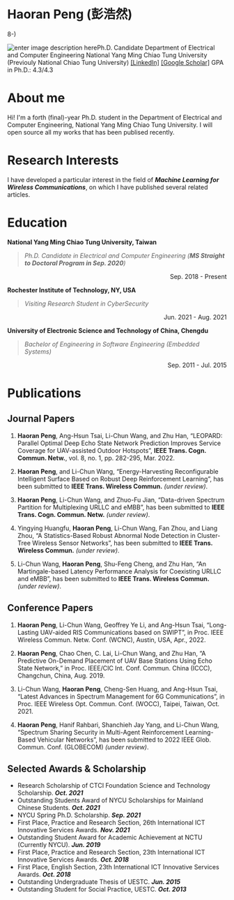 # Haoran Peng (彭浩然) 
8-)

![enter image description here](https://www.google.com/url?sa=i&url=https://www.tupianzj.com/&psig=AOvVaw2UVl3dsa1O6r4UZ4cwVhSo&ust=1649848812892000&source=images&cd=vfe&ved=0CAoQjRxqFwoTCMDD5vWzjvcCFQAAAAAdAAAAABAO)Ph.D. Candidate
Department of Electrical and Computer Engineering
National Yang Ming Chiao Tung University
(Previouly National Chiao Tung University)
[[LinkedIn]](https://www.linkedin.com/in/phr-michael/)  [[Google Scholar]](https://scholar.google.com/citations?user=AQrrNcsAAAAJ&hl=en)
GPA in Ph.D.: 4.3/4.3


# About me
Hi! I'm a forth (final)-year Ph.D. student in the Department of Electrical and Computer Engineering, National Yang Ming Chiao Tung University. I will open source all my works that has been publised recently.

# Research Interests

I have developed a particular interest in the field of ***Machine Learning for Wireless Communications***, on which I have published several related articles.

# Education

**National Yang Ming Chiao Tung University, Taiwan**
>*Ph.D. Candidate in Electrical and Computer Engineering* 
>*(**MS Straight to Doctoral Program in Sep. 2020**)*
<p align="right">Sep. 2018 - Present</p>
 
**Rochester Institute of Technology, NY, USA**
>*Visiting Research Student in CyberSecurity*
<p align="right">Jun. 2021 - Aug. 2021</p>

**University of Electronic Science and Technology of China, Chengdu**
>*Bachelor of Engineering in Software Engineering (Embedded Systems)* 
<p align="right">Sep. 2011 - Jul. 2015</p>

# Publications
## Journal Papers

 1. **Haoran Peng**, Ang-Hsun Tsai, Li-Chun Wang, and Zhu Han, “LEOPARD: Parallel Optimal Deep Echo State Network Prediction Improves Service Coverage for UAV-assisted Outdoor Hotspots”,  **IEEE Trans. Cogn. Commun. Netw.**, vol. 8, no. 1, pp. 282-295, Mar. 2022.
 
2. **Haoran Peng**, and Li-Chun Wang, “Energy-Harvesting Reconfigurable Intelligent Surface Based on Robust Deep Reinforcement Learning”, has been submitted to **IEEE Trans. Wireless Commun.** *(under review)*.
 
3. **Haoran Peng**, Li-Chun Wang, and Zhuo-Fu Jian, “Data-driven Spectrum Partition for Multiplexing URLLC and eMBB”, has been submitted to **IEEE Trans. Cogn. Commun. Netw.** *(under review)*.

4. Yingying Huangfu, **Haoran Peng**, Li-Chun Wang, Fan Zhou, and Liang Zhou, “A Statistics-Based Robust Abnormal Node Detection in Cluster-Tree Wireless Sensor Networks”, has been submitted to **IEEE Trans. Wireless Commun.** *(under review)*.

5. Li-Chun Wang, **Haoran Peng**, Shu-Feng Cheng, and Zhu Han, “An Martingale-based Latency Performance Analysis for Coexisting URLLC and eMBB”, has been submitted to **IEEE Trans. Wireless Commun.** *(under review)*.

## Conference Papers

 1. **Haoran Peng**, Li-Chun Wang, Geoffrey Ye Li, and Ang-Hsun Tsai, “Long-Lasting UAV-aided RIS Communications based on SWIPT”, in Proc. IEEE Wireless Commun. Netw. Conf. (WCNC), Austin, USA, Apr., 2022.
 
 2. **Haoran Peng**, Chao Chen, C. Lai, Li-Chun Wang, and Zhu Han, “A Predictive On-Demand Placement of UAV Base Stations Using Echo State Network,” in Proc. IEEE/CIC Int. Conf. Commun. China (ICCC), Changchun, China, Aug. 2019.
  
 3. Li-Chun Wang, **Haoran Peng**, Cheng-Sen Huang, and Ang-Hsun Tsai, “Latest Advances in Spectrum Management for 6G Communications”, in Proc. IEEE Wireless Opt. Commun. Conf. (WOCC), Taipei, Taiwan, Oct. 2021.
  
 4. **Haoran Peng**, Hanif Rahbari, Shanchieh Jay Yang, and Li-Chun Wang, “Spectrum Sharing Security in Multi-Agent Reinforcement Learning-Based Vehicular Networks”, has been submitted to 2022 IEEE Glob. Commun. Conf. (GLOBECOM) *(under review)*.

## Selected Awards & Scholarship

 - Research Scholarship of CTCI Foundation Science and Technology Scholarship. ***Oct. 2021***
 - Outstanding Students Award of NYCU Scholarships for Mainland Chinese Students.  ***Oct. 2021***
 - NYCU Spring Ph.D. Scholarship. ***Sep. 2021***
 - First Place, Practice and Research Section, 26th International ICT Innovative Services Awards.   ***Nov. 2021***
 - Outstanding Student Award for Academic Achievement at NCTU (Currently NYCU). ***Jun. 2019***
 - First Place, Practice and Research Section, 23th International ICT Innovative Services Awards. ***Oct. 2018***
 - First Place, English Section, 23th  International ICT Innovative Services Awards. ***Oct. 2018***
 - Outstanding Undergraduate Thesis of UESTC. ***Jun. 2015***
 - Outstanding Student for Social Practice, UESTC. ***Oct. 2013***
